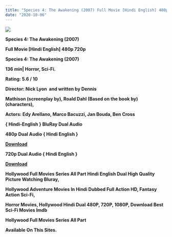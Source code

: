 ```yaml
---
title: "Species 4: The Awakening (2007) Full Movie [Hindi English] 480p 720p"
date: "2020-10-06"
---
```


[**![](https://1.bp.blogspot.com/-1uS850lI5_I/X0CzjXj7jtI/AAAAAAAAEgc/tuM7WiH_4C07gjrgU_r9-l-6JsTNsQmOwCLcBGAsYHQ/s1600/spesis4.webp)**](https://1.bp.blogspot.com/-1uS850lI5_I/X0CzjXj7jtI/AAAAAAAAEgc/tuM7WiH_4C07gjrgU_r9-l-6JsTNsQmOwCLcBGAsYHQ/s1600/spesis4.webp)

 **Species 4: The Awakening (2007)** 

**Full Movie \[Hindi English\] 480p 720p** 

**Species 4: The Awakening (2007)** 

**136 min| Horror, Sci-Fi.**

**Rating: 5.6 / 10** 

**Director: Nick Lyon  and written by Dennis** 

**Mathison (screenplay by), Roald Dahl (Based on the book by) (characters),** 

**Actors: Edy Arellano, Marco Bacuzzi, Jan Bouda, Ben Cross**

**{ Hindi-English } BluRay Dual Audio**

**480p Dual Audio { Hindi English }**

[**Download**](http://hdmovielink.xyz/7819)

**720p Dual Audio { Hindi English }**

[**Download**](http://hdmovielink.xyz/7820)

**Hollywood Full Movies Series All Part Hindi English Dual High Quality Picture Watching Bluray,**

 **Hollywood Adventure Movies In Hindi Dubbed Full Action HD, Fantasy Action Sci-Fi,**

**Horror Movies, Hollywood Hindi Dual 480P, 720P, 1080P, Download Best Sci-Fi Movies Imdb** 

**Hollywood Full Movies Series All Part**

**Available On This Sites.**
